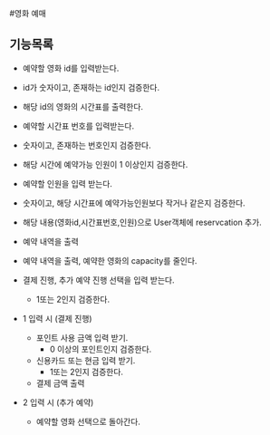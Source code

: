 #영화 예매

## 기능목록
- 예약할 영화 id를 입력받는다.
- id가 숫자이고, 존재하는 id인지 검증한다.
- 해당 id의 영화의 시간표를 출력한다.

- 예약할 시간표 번호를 입력받는다.
- 숫자이고, 존재하는 번호인지 검증한다.
- 해당 시간에 예약가능 인원이 1 이상인지 검증한다.

- 예약할 인원을 입력 받는다.
- 숫자이고, 해당 시간표에 예약가능인원보다 작거나 같은지 검증한다.

- 해당 내용(영화id,시간표번호,인원)으로 User객체에 reservcation 추가.

 - 예약 내역을 출력
- 예약 내역을 출력, 예약한 영화의 capacity를 줄인다.
- 결제 진행, 추가 예약 진행 선택을 입력 받는다.
    + 1또는 2인지 검증한다.

- 1 입력 시 (결제 진행)
    + 포인트 사용 금액 입력 받기.
        * 0 이상의 포인트인지 검증한다.
    + 신용카드 또는 현금 입력 받기.
        * 1또는 2인지 검증한다.
    + 결제 금액 출력
 
 - 2 입력 시 (추가 예약) 
    + 예약할 영화 선택으로 돌아간다.